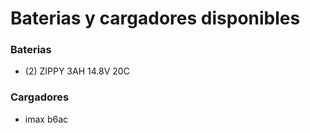 # Baterias y cargadores disponibles

### Baterias
+ (2) ZIPPY 3AH 14.8V 20C
### Cargadores
+ imax b6ac
